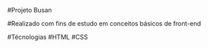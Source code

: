 #Projeto Busan

#Realizado com fins de estudo em conceitos básicos de front-end

#Técnologias
#HTML
#CSS
